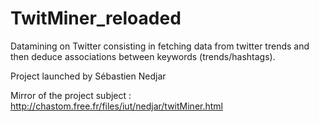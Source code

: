 TwitMiner\_reloaded
===================

Datamining on Twitter consisting in fetching data from
twitter trends and then deduce associations between keywords 
(trends/hashtags).

Project launched by Sébastien Nedjar

Mirror of the project subject : http://chastom.free.fr/files/iut/nedjar/twitMiner.html
